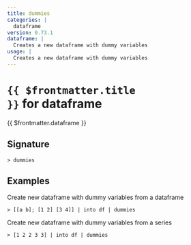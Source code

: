 ```yaml
---
title: dummies
categories: |
  dataframe
version: 0.73.1
dataframe: |
  Creates a new dataframe with dummy variables
usage: |
  Creates a new dataframe with dummy variables
---
```


# <code>{{ $frontmatter.title }}</code> for dataframe

<div class='command-title'>{{ $frontmatter.dataframe }}</div>

## Signature

```> dummies ```

## Examples

Create new dataframe with dummy variables from a dataframe
```shell
> [[a b]; [1 2] [3 4]] | into df | dummies
```

Create new dataframe with dummy variables from a series
```shell
> [1 2 2 3 3] | into df | dummies
```
